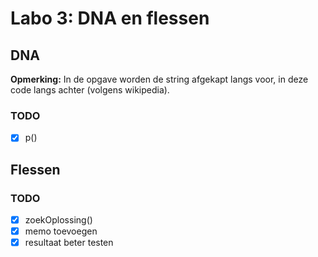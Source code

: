 # Labo 3: DNA en flessen

## DNA

**Opmerking:** In de opgave worden de string afgekapt langs voor, in deze code langs achter (volgens wikipedia).

### TODO

- [x] p()

## Flessen

### TODO

- [x] zoekOplossing()
- [x] memo toevoegen
- [x] resultaat beter testen
